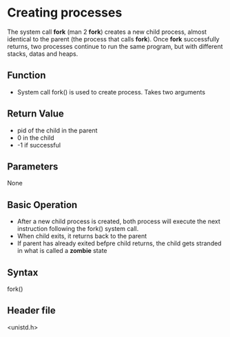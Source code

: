 # Creating processes

The system call **fork** (man 2 **fork**) creates a new child process, almost identical to the parent (the process that calls **fork**). Once **fork** successfully returns, two processes continue to run the same program, but with different stacks, datas and heaps.

## Function

- System call fork() is used to create process. Takes two arguments

## Return Value

- pid of the child in the parent
- 0 in the child
- -1 if successful

## Parameters

None

## Basic Operation

- After a new child process is created, both process will execute the next instruction following the fork() system call.
- When child exits, it returns back to the parent
- If parent has already exited befpre child returns, the child gets stranded in what is called a **zombie** state
## Syntax

fork()

## Header file

<unistd.h>

